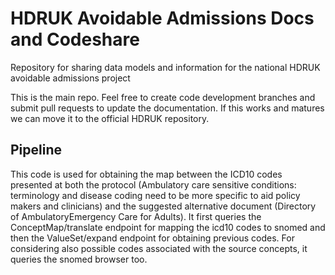 # HDRUK Avoidable Admissions Docs and Codeshare

Repository for sharing data models and information for the national HDRUK avoidable admissions project

This is the main repo. Feel free to create code development branches and submit pull requests to update the documentation. If this works and matures we can move it to the official HDRUK repository. 

## Pipeline
This code is used for obtaining the map between the ICD10 codes presented at both the protocol (Ambulatory care sensitive conditions: terminology and disease coding need to be more specific to aid policy makers and clinicians) and the suggested alternative document (Directory of AmbulatoryEmergency Care for Adults). It first queries the ConceptMap/translate endpoint for mapping the icd10 codes to snomed and then the ValueSet/expand endpoint for obtaining previous codes. 
For considering also possible codes associated with the source concepts, it queries the snomed browser too.
